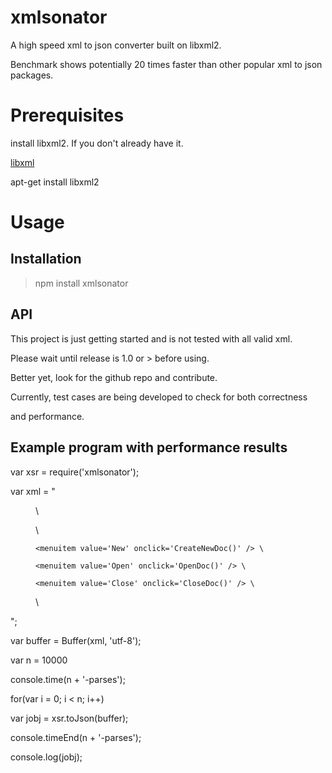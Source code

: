 # xmlsonator
A high speed xml to json converter built on libxml2.

Benchmark shows potentially 20 times faster than other popular xml to json packages.

# Prerequisites
install libxml2. If you don't already have it.

[libxml](http://www.xmlsoft.org)

apt-get install libxml2

# Usage

## Installation
>npm install xmlsonator  

## API
This project is just getting started and is not tested with all valid xml.

Please wait until release is 1.0 or > before using.

Better yet, look for the github repo and contribute.

Currently, test cases are being developed to check for both correctness

and performance.

## Example program with performance results
var xsr = require('xmlsonator');


var xml = "<menu id='file' value='File'> \

  <popup> \

    <menuitem value='New' onclick='CreateNewDoc()' /> \

    <menuitem value='Open' onclick='OpenDoc()' /> \

    <menuitem value='Close' onclick='CloseDoc()' /> \

  </popup> \

</menu>";


var buffer = Buffer(xml, 'utf-8');


var n = 10000


console.time(n + '-parses');


for(var i = 0; i < n; i++)

  var jobj = xsr.toJson(buffer);


console.timeEnd(n + '-parses');


console.log(jobj);
